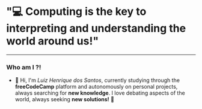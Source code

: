 # "💻 Computing is the key to interpreting and understanding the world around us!"

<hr>

### Who am I ?!
- 👋 Hi, I'm *Luiz Henrique dos Santos*, currently studying through the **freeCodeCamp** platform and autonomously on personal projects, always searching for **new knowledge**. I love debating aspects of the world, always seeking **new solutions!** 🚀


